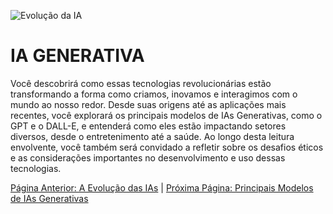 ![Evolução da IA]([ebook/Default_A_timeline_showcasing_the_evolution_of_AI_from_early_m_0_a3c4ad74-54d2-4252-bc5f-dca34f6c26ab_0.png](https://raw.githubusercontent.com/jordanidsc/lab-natty-or-not/main/ebook/Default_A_timeline_showcasing_the_evolution_of_AI_from_early_m_0_a3c4ad74-54d2-4252-bc5f-dca34f6c26ab_0.png))

# **IA GENERATIVA**

Você descobrirá como essas tecnologias revolucionárias estão transformando a forma como criamos, inovamos e interagimos com o mundo ao nosso redor. Desde suas origens até as aplicações mais recentes, você explorará os principais modelos de IAs Generativas, como o GPT e o DALL-E, e entenderá como eles estão impactando setores diversos, desde o entretenimento até a saúde. Ao longo desta leitura envolvente, você também será convidado a refletir sobre os desafios éticos e as considerações importantes no desenvolvimento e uso dessas tecnologias.

[Página Anterior: A Evolução das IAs](evolucao-ias.md) | [Próxima Página: Principais Modelos de IAs Generativas](modelos-ias-generativas.md)

